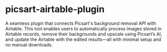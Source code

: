 # picsart-airtable-plugin
A seamless plugin that connects Picsart's background removal API with Airtable. This tool enables users to automatically process images stored in Airtable records, remove their backgrounds and upscale using Picsart’s AI, and update the Airtable with the edited results—all with minimal setup and no manual downloads.
